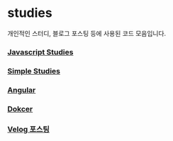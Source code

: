# studies

개인적인 스터디, 블로그 포스팅 등에 사용된 코드 모음입니다.

### [Javascript Studies](https://github.com/Motiveko/studies/tree/master/Javascript-Study)
### [Simple Studies](https://github.com/Motiveko/studies/tree/master/Simple%20Studies)
### [Angular](https://github.com/Motiveko/studies/tree/master/Angular-Study)
### [Dokcer](https://github.com/Motiveko/studies/tree/master/docker/docker:kubernetes)
### [Velog 포스팅](https://github.com/Motiveko/studies/tree/master/Velog%20Blog%20Posting)
